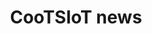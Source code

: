 ---
layout: project
title: "CooTSIoT news"
description: "Recent events"
header-img: "img/Banner.jpg"
category: news
---